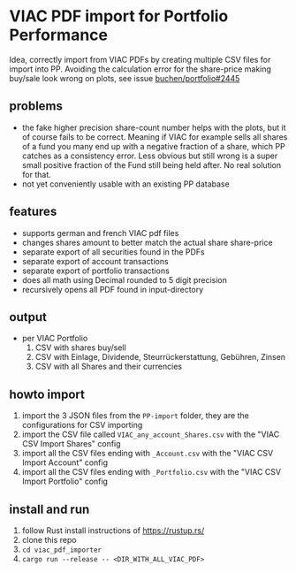 # VIAC PDF import for Portfolio Performance

Idea, correctly import from VIAC PDFs by creating multiple CSV files for import into PP.
Avoiding the calculation error for the share-price making buy/sale look wrong on plots, see issue [buchen/portfolio#2445](https://github.com/buchen/portfolio/issues/2545)

## problems

- the fake higher precision share-count number helps with the plots, but it of course fails to be correct.
  Meaning if VIAC for example sells all shares of a fund you many end up with a negative fraction of a share, which PP catches as a consistency error. Less obvious but still wrong is a super small positive fraction of the Fund still being held after. No real solution for that.
- not yet conveniently usable with an existing PP database

## features

- supports german and french VIAC pdf files
- changes shares amount to better match the actual share share-price
- separate export of all securities found in the PDFs
- separate export of account transactions
- separate export of portfolio transactions
- does all math using Decimal rounded to 5 digit precision
- recursively opens all PDF found in input-directory

## output

- per VIAC Portfolio
  1. CSV with shares buy/sell
  2. CSV with Einlage, Dividende, Steurrückerstattung, Gebühren, Zinsen
  3. CSV with all Shares and their currencies

## howto import

1. import the 3 JSON files from the `PP-import` folder, they are the configurations for CSV importing
2. import the CSV file called `VIAC_any_account_Shares.csv` with the "VIAC CSV Import Shares" config
3. import all the CSV files ending with `_Account.csv` with the "VIAC CSV Import Account" config
4. import all the CSV files ending with `_Portfolio.csv` with the "VIAC CSV Import Portfolio" config

## install and run

1. follow Rust install instructions of https://rustup.rs/
2. clone this repo
3. `cd viac_pdf_importer`
4. `cargo run --release -- <DIR_WITH_ALL_VIAC_PDF>`
